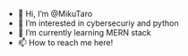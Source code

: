 - 👋 Hi, I’m @MikuTaro
- 👀 I’m interested in cybersecuriy and python
- 🌱 I’m currently learning MERN stack
- 📫 How to reach me here!

<!---
MikuTaro/MikuTaro is a ✨ special ✨ repository because its `README.md` (this file) appears on your GitHub profile.
You can click the Preview link to take a look at your changes.
--->

